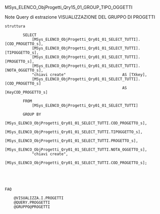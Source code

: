 MSys_ELENCO_ObjProgetti_Qry15_01_GROUP_TIPO_OGGETTI


   Note
        Query di estrazione VISUALIZZAZIONE DEL GRUPPO DI PROGETTI 

    struttura   
     
            SELECT 
                [MSys_ELENCO_ObjProgetti_Qry01_01_SELECT_TUTTI].[COD_PROGETTO_s], 
                [MSys_ELENCO_ObjProgetti_Qry01_01_SELECT_TUTTI].[TIPOGGETTO_s], 
                [MSys_ELENCO_ObjProgetti_Qry01_01_SELECT_TUTTI].[PROGETTO_s], 
                [MSys_ELENCO_ObjProgetti_Qry01_01_SELECT_TUTTI].[NOTA_OGGETTO_s],
                "chiavi create"                         AS [TXkey], 
                [MSys_ELENCO_ObjProgetti_Qry01_01_SELECT_TUTTI].[COD_PROGETTO_s] 
                                                        AS [KeyCOD_PROGETTO_s]

            FROM 
                [MSys_ELENCO_ObjProgetti_Qry01_01_SELECT_TUTTI]

            GROUP BY 
                [MSys_ELENCO_ObjProgetti_Qry01_01_SELECT_TUTTI.COD_PROGETTO_s], 
                [MSys_ELENCO_ObjProgetti_Qry01_01_SELECT_TUTTI.TIPOGGETTO_s], 
                [MSys_ELENCO_ObjProgetti_Qry01_01_SELECT_TUTTI.PROGETTO_s], 
                [MSys_ELENCO_ObjProgetti_Qry01_01_SELECT_TUTTI.NOTA_OGGETTO_s],
                "chiavi create", 
                [MSys_ELENCO_ObjProgetti_Qry01_01_SELECT_TUTTI.COD_PROGETTO_s];





    FAQ

        @VISUALIZZA.I.PROGETTI
        @QUERY.PROGGETTI
        @GRUPPO@PROGETTI
